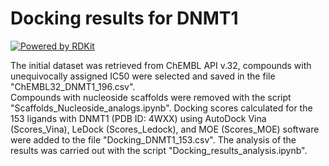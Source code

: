 # Docking results for DNMT1 
[![Powered by RDKit](https://img.shields.io/badge/Powered%20by-RDKit-3838ff.svg?logo=data:image/png;base64,iVBORw0KGgoAAAANSUhEUgAAABAAAAAQBAMAAADt3eJSAAAABGdBTUEAALGPC/xhBQAAACBjSFJNAAB6JgAAgIQAAPoAAACA6AAAdTAAAOpgAAA6mAAAF3CculE8AAAAFVBMVEXc3NwUFP8UPP9kZP+MjP+0tP////9ZXZotAAAAAXRSTlMAQObYZgAAAAFiS0dEBmFmuH0AAAAHdElNRQfmAwsPGi+MyC9RAAAAQElEQVQI12NgQABGQUEBMENISUkRLKBsbGwEEhIyBgJFsICLC0iIUdnExcUZwnANQWfApKCK4doRBsKtQFgKAQC5Ww1JEHSEkAAAACV0RVh0ZGF0ZTpjcmVhdGUAMjAyMi0wMy0xMVQxNToyNjo0NyswMDowMDzr2J4AAAAldEVYdGRhdGU6bW9kaWZ5ADIwMjItMDMtMTFUMTU6MjY6NDcrMDA6MDBNtmAiAAAAAElFTkSuQmCC)](https://www.rdkit.org/)
    
The initial dataset was retrieved from ChEMBL API v.32, compounds with unequivocally assigned IC50 were selected and saved in the file "ChEMBL32_DNMT1_196.csv". <br>
Compounds with nucleoside scaffolds were removed with the script "Scaffolds_Nucleoside_analogs.ipynb". Docking scores calculated for the 153 ligands with DNMT1 (PDB ID: 4WXX) using AutoDock Vina (Scores_Vina), LeDock (Scores_Ledock), and MOE (Scores_MOE) software were added to the file "Docking_DNMT1_153.csv". The analysis of the results was carried out with the script "Docking_results_analysis.ipynb".
